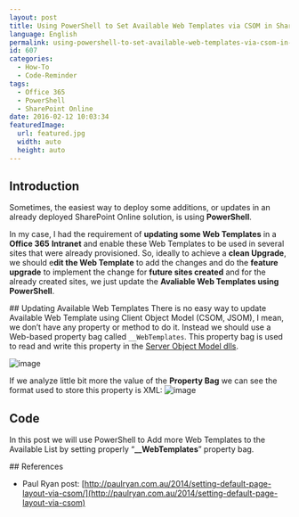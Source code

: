 ```yaml
---
layout: post
title: Using PowerShell to Set Available Web Templates via CSOM in SharePoint Online / Office 365
language: English
permalink: using-powershell-to-set-available-web-templates-via-csom-in-sharepoint-online-office-365
id: 607
categories:
  - How-To
  - Code-Reminder
tags:
  - Office 365
  - PowerShell
  - SharePoint Online
date: 2016-02-12 10:03:34
featuredImage: 
  url: featured.jpg
  width: auto
  height: auto
---
```


## Introduction
Sometimes, the easiest way to deploy some additions, or updates in an already deployed SharePoint Online solution, is using **PowerShell**. 

In my case, I had the requirement of **updating some Web Templates** in a **Office 365** **Intranet** and enable these Web Templates to be used in several sites that were already provisioned. So, ideally to achieve a **clean Upgrade**,&nbsp; we should e**dit the Web Template** to add the changes and do the **feature upgrade** to implement the change for **future sites created** and for the already created sites, we just update the **Avaliable Web Templates using PowerShell**.

## Updating Available Web Templates
There is no easy way to update Available Web Template using Client Object Model (CSOM, JSOM), I mean, we don’t have any property or method to do it. Instead we should use a Web-based property bag called `__WebTemplates`. This property bag is used to read and write this property in the [Server Object Model dlls](http://blogs.msdn.com/b/maximeb/archive/2008/08/20/how-to-sort-the-list-of-sites-in-the-create-sites-page.aspx). 

![image](./image.png)

If we analyze little bit more the value of the **Property Bag** we can see the format used to store this property is XML:
![image](./image-1.png)

## Code
In this post we will use PowerShell to Add more Web Templates to the Available List by setting properly “**__WebTemplates**” property bag.
<script src="https://gist.github.com/jquintozamora/d8e966997a9881efc6d6.js"></script> 


## References
- Paul Ryan post: [http://paulryan.com.au/2014/setting-default-page-layout-via-csom/](http://paulryan.com.au/2014/setting-default-page-layout-via-csom)